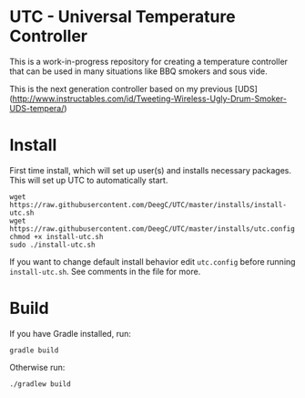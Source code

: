 # UTC - Universal Temperature Controller

This is a work-in-progress repository for creating a temperature controller that can be used in many situations like BBQ smokers and sous vide.

This is the next generation controller based on my previous [UDS] (http://www.instructables.com/id/Tweeting-Wireless-Ugly-Drum-Smoker-UDS-tempera/)


# Install

First time install, which will set up user(s) and installs necessary packages.  This will set up UTC to automatically start.

```
wget https://raw.githubusercontent.com/DeegC/UTC/master/installs/install-utc.sh
wget https://raw.githubusercontent.com/DeegC/UTC/master/installs/utc.config
chmod +x install-utc.sh
sudo ./install-utc.sh
```

If you want to change default install behavior edit ```utc.config``` before running ```install-utc.sh```.  See comments in the file for more.

# Build

If you have Gradle installed, run:

```gradle build```

Otherwise run:

```./gradlew build```


